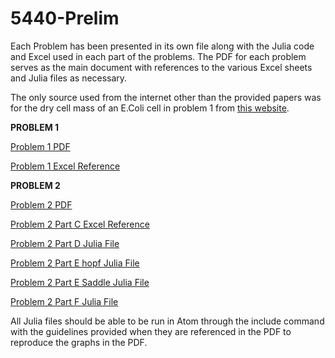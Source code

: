 # 5440-Prelim
Each Problem has been presented in its own file along with the Julia code and Excel used in each part of the problems. The PDF for each problem serves as the main document with references to the various Excel sheets and Julia files as necessary.

The only source used from the internet other than the provided papers was for the dry cell mass of an E.Coli cell in problem 1 from [this website](http://ecmdb.ca/e_coli_stats). 

**PROBLEM 1**

[Problem 1 PDF](https://github.com/AndrewSimon-20/5440-Prelim/blob/master/Simon%2CAndrew%205440%20Prelim/Problem%201/Problem%201%20PDF%20(Final%20Version).pdf)

[Problem 1 Excel Reference](https://github.com/AndrewSimon-20/5440-Prelim/blob/master/Simon%2CAndrew%205440%20Prelim/Problem%201/Problem%201.xlsx)

**PROBLEM 2**

[Problem 2 PDF](https://github.com/AndrewSimon-20/5440-Prelim/blob/master/Simon%2CAndrew%205440%20Prelim/Problem%202/Problem%202%20PDF%20(Final%20Version).pdf)

[Problem 2 Part C Excel Reference](https://github.com/AndrewSimon-20/5440-Prelim/blob/master/Simon%2CAndrew%205440%20Prelim/Problem%202/Problem%202%20Part%20C.xlsm)

[Problem 2 Part D Julia File](https://github.com/AndrewSimon-20/5440-Prelim/blob/master/Simon%2CAndrew%205440%20Prelim/Problem%202/Problem2PartD)

[Problem 2 Part E hopf Julia File](https://github.com/AndrewSimon-20/5440-Prelim/blob/master/Simon%2CAndrew%205440%20Prelim/Problem%202/Problem2PartE__hopf)

[Problem 2 Part E Saddle Julia File](https://github.com/AndrewSimon-20/5440-Prelim/blob/master/Simon%2CAndrew%205440%20Prelim/Problem%202/Problem2PartE___saddle)

[Problem 2 Part F Julia File](https://github.com/AndrewSimon-20/5440-Prelim/blob/master/Simon%2CAndrew%205440%20Prelim/Problem%202/Problem2PartF)


All Julia files should be able to be run in Atom through the include command with the guidelines provided when they are referenced in the PDF to reproduce the graphs in the PDF.


